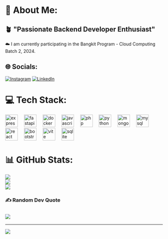 # 💫 About Me:
🪴 "Passionate Backend Developer Enthusiast"
--
☁️ I am currently participating in the Bangkit Program - Cloud Computing Batch 2, 2024.



## 🌐 Socials:
[![Instagram](https://img.shields.io/badge/Instagram-%23E4405F.svg?logo=Instagram&logoColor=white)](https://instagram.com/abdisetiakawan) [![LinkedIn](https://img.shields.io/badge/LinkedIn-%230077B5.svg?logo=linkedin&logoColor=white)](https://linkedin.com/in/abdi-setiawan) 

# 💻 Tech Stack:
<div align="left">
  <img src="https://skillicons.dev/icons?i=express" height="40" alt="express logo"  />
  <img width="12" />
  <img src="https://skillicons.dev/icons?i=fastapi" height="40" alt="fastapi logo"  />
  <img width="12" />
  <img src="https://skillicons.dev/icons?i=docker" height="40" alt="docker logo"  />
  <img width="12" />
  <img src="https://skillicons.dev/icons?i=js" height="40" alt="javascript logo"  />
  <img width="12" />
  <img src="https://skillicons.dev/icons?i=php" height="40" alt="php logo"  />
  <img width="12" />
  <img src="https://skillicons.dev/icons?i=py" height="40" alt="python logo"  />
  <img width="12" />
  <img src="https://skillicons.dev/icons?i=mongodb" height="40" alt="mongodb logo"  />
  <img width="12" />
  <img src="https://skillicons.dev/icons?i=mysql" height="40" alt="mysql logo"  />
  <img width="12" />
  <img src="https://skillicons.dev/icons?i=react" height="40" alt="react logo"  />
  <img width="12" />
  <img src="https://skillicons.dev/icons?i=bootstrap" height="40" alt="bootstrap logo"  />
  <img width="12" />
  <img src="https://skillicons.dev/icons?i=vite" height="40" alt="vite logo"  />
  <img width="12" />
  <img src="https://skillicons.dev/icons?i=sqlite" height="40" alt="sqlite logo"  />
</div>

###

# 📊 GitHub Stats:
![](https://github-readme-stats.vercel.app/api?username=abdisetiakawan&theme=dark&hide_border=false&include_all_commits=true&count_private=true)<br/>
![](https://github-readme-streak-stats.herokuapp.com/?user=abdisetiakawan&theme=dark&hide_border=false)<br/>
![](https://github-readme-stats.vercel.app/api/top-langs/?username=abdisetiakawan&theme=dark&hide_border=false&include_all_commits=true&count_private=true&layout=compact)


<!-- Proudly created with GPRM ( https://gprm.itsvg.in ) -->
### ✍️ Random Dev Quote
![](https://quotes-github-readme.vercel.app/api?type=horizontal&theme=radical)
---
---

[![](https://visitcount.itsvg.in/api?id=abdisetiakawan&icon=0&color=0)](https://visitcount.itsvg.in)

<!-- Proudly created with GPRM ( https://gprm.itsvg.in ) -->
